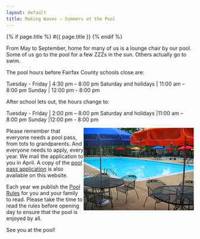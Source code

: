 ```yaml
---
layout: default
title: Making Waves – Summers at the Pool
---
```

{% if page.title %}
#{{ page.title }}
{% endif %}


From May to September, home for many of us is a lounge chair by our pool. Some of us go to the pool for a few ZZZs in the sun. Others actually go to swim.

The pool hours before Fairfax County schools close are:

Tuesday - Friday      | 4:30 pm – 8:00 pm
Saturday and holidays | 11:00 am – 8:00 pm
Sunday                | 12:00 pm - 8:00 pm

After school lets out, the hours change to:

Tuesday - Friday | 2:00 pm – 8:00 pm
Saturday and holidays |11:00 am – 8:00 pm
Sunday |12:00 pm - 8:00 pm

<img alt="Pool Tables" src="images/pool_tables.jpg" style="float: right;" />Please remember that everyone needs a pool pass, from tots to grandparents. And everyone needs to apply, every year. We mail the application to you in April. A copy of the [pool pass application](https://skydrive.live.com/redir?resid=529E6218CA92DA58%211548) is also available on this website.

Each year we publish the [Pool Rules](https://skydrive.live.com/redir?resid=529E6218CA92DA58%211547) for you and your family to read. Please take the time to read the rules before opening day to ensure that the pool is enjoyed by all.

See you at the pool!
												
